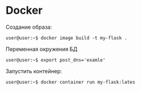 # Docker


Создание образа:

    user@user:~$ docker image build -t my-flask .


Переменная окружения БД

    user@user:~$ export post_dns='examle'


Запустить контейнер:

    user@user:~$ docker container run my-flask:lates